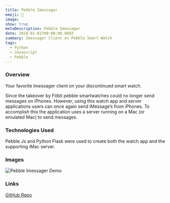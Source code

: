 ```yaml
---
title: Pebble Imessager
emoji: 💬
image:
show: true
metaDescription: Pebble Imessager
date: 2019-01-01T00:00:00.000Z
summary: Imessager Client on Pebble Smart Watch
tags:
  - Python
  - Javascript
  - Pebble
---
```


### Overview
Your favorite Imessager client on your discontinued smart watch. 

Since the takeover by Fitbit pebble smartwatches could no longer send messages on iPhones. However, using this watch app and server applications users can once again send iMessage’s from iPhones. To accomplish this the application uses a server running on a Mac (or emulated Mac) to send messages.

### Technologies Used
Pebble Js and Python Flask were used to create both the watch app and the supporting iMac server.

### Images
![Pebble Imessager Demo](/static/img/PebbleImessagerDemo.gif)

### Links 
[GitHub Repo](https://github.com/integraloftheday/Pebble-Imessager)
